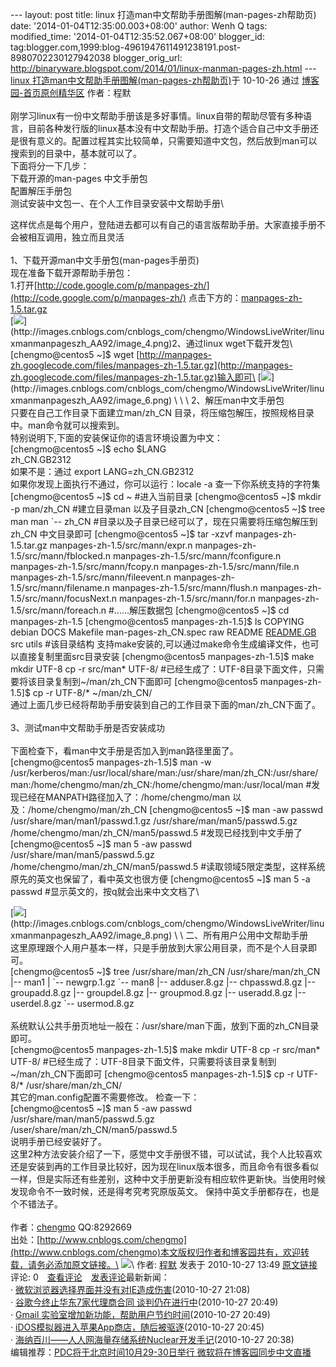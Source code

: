 --- layout: post title: linux
打造man中文帮助手册图解(man-pages-zh帮助页) date:
'2014-01-04T12:35:00.003+08:00' author: Wenh Q tags: modified\_time:
'2014-01-04T12:35:52.067+08:00' blogger\_id:
tag:blogger.com,1999:blog-4961947611491238191.post-8980702230127942038
blogger\_orig\_url:
http://binaryware.blogspot.com/2014/01/linux-manman-pages-zh.html ---
[linux
打造man中文帮助手册图解(man-pages-zh帮助页)](http://www.cnblogs.com/chengmo/archive/2010/10/27/1862553.html)于
10-10-26 通过 [博客园-首页原创精华区](http://www.cnblogs.com/)
作者：程默\
 \
刚学习linux有一份中文帮助手册该是多好事情。linux自带的帮助尽管有多种语言，目前各种发行版的linux基本没有中文帮助手册。打造个适合自己中文手册还是很有意义的。配置过程其实比较简单，只需要知道中文包，然后放到man可以搜索到的目录中，基本就可以了。\
下面将分一下几步：\
下载开源的man-pages 中文手册包 \
配置解压手册包 \
测试安装中文包一、在个人工作目录安装中文帮助手册\

这样优点是每个用户，登陆进去都可以有自己的语言版帮助手册。大家直接手册不会被相互调用，独立而且灵活\
 \
1、下载开源man中文手册包(man-pages手册页)\
现在准备下载开源帮助手册包：\
1.打开[http://code.google.com/p/manpages-zh/](http://code.google.com/p/manpages-zh/)
点击下方的：[manpages-zh-1.5.tar.gz](http://manpages-zh.googlecode.com/files/manpages-zh-1.5.tar.gz)
\
[![](https://images-blogger-opensocial.googleusercontent.com/gadgets/proxy?url=http%3A%2F%2Fimages.cnblogs.com%2Fcnblogs_com%2Fchengmo%2FWindowsLiveWriter%2Flinuxmanmanpageszh_AA92%2Fimage_thumb_1.png&container=blogger&gadget=a&rewriteMime=image%2F*)](http://images.cnblogs.com/cnblogs_com/chengmo/WindowsLiveWriter/linuxmanmanpageszh_AA92/image_4.png)2、通过linux
wget下载开发包\
[chengmo@centos5 \~]\$ wget
[http://manpages-zh.googlecode.com/files/manpages-zh-1.5.tar.gz](http://manpages-zh.googlecode.com/files/manpages-zh-1.5.tar.gz)输入即可\
[![](https://images-blogger-opensocial.googleusercontent.com/gadgets/proxy?url=http%3A%2F%2Fimages.cnblogs.com%2Fcnblogs_com%2Fchengmo%2FWindowsLiveWriter%2Flinuxmanmanpageszh_AA92%2Fimage_thumb_2.png&container=blogger&gadget=a&rewriteMime=image%2F*)](http://images.cnblogs.com/cnblogs_com/chengmo/WindowsLiveWriter/linuxmanmanpageszh_AA92/image_6.png)
\
 \
 \
2、解压man中文手册包\
只要在自己工作目录下面建立man/zh\_CN
目录，将压缩包解压，按照规格目录中。man命令就可以搜索到。\
特别说明下,下面的安装保证你的语言环境设置为中文：\
[chengmo@centos5 \~]\$ echo \$LANG\
zh\_CN.GB2312\
如果不是：通过 export LANG=zh\_CN.GB2312\
如果你发现上面执行不通过，你可以运行：locale -a
查一下你系统支持的字符集\
[chengmo@centos5 \~]\$ cd \~ \#进入当前目录 [chengmo@centos5 \~]\$ mkdir
-p man/zh\_CN \#建立目录man 以及子目录zh\_CN [chengmo@centos5 \~]\$ tree
man man \`-- zh\_CN
\#目录以及子目录已经可以了，现在只需要将压缩包解压到zh\_CN 中文目录即可
[chengmo@centos5 \~]\$ tar -xzvf manpages-zh-1.5.tar.gz
manpages-zh-1.5/src/mann/expr.n manpages-zh-1.5/src/mann/fblocked.n
manpages-zh-1.5/src/mann/fconfigure.n manpages-zh-1.5/src/mann/fcopy.n
manpages-zh-1.5/src/mann/file.n manpages-zh-1.5/src/mann/fileevent.n
manpages-zh-1.5/src/mann/filename.n manpages-zh-1.5/src/mann/flush.n
manpages-zh-1.5/src/mann/focusNext.n manpages-zh-1.5/src/mann/for.n
manpages-zh-1.5/src/mann/foreach.n \#......解压数据包 [chengmo@centos5
\~]\$ cd manpages-zh-1.5 [chengmo@centos5 manpages-zh-1.5]\$ ls COPYING
debian DOCS Makefile man-pages-zh\_CN.spec raw README
[README.GB](http://readme.gb/) src utils \#该目录结构
支持make安装的,可以通过make命令生成编译文件，也可以直接复制里面src目录安装
[chengmo@centos5 manpages-zh-1.5]\$ make mkdir UTF-8 cp -r src/man\*
UTF-8/
\#已经生成了：UTF-8目录下面文件，只需要将该目录复制到\~/man/zh\_CN下面即可
[chengmo@centos5 manpages-zh-1.5]\$ cp -r UTF-8/\* \~/man/zh\_CN/\
 通过上面几步已经将帮助手册安装到自己的工作目录下面的man/zh\_CN下面了。\
 \
3、测试man中文帮助手册是否安装成功\
 \
下面检查下，看man中文手册是否加入到man路径里面了。\
[chengmo@centos5 manpages-zh-1.5]\$ man -w
/usr/kerberos/man:/usr/local/share/man:/usr/share/man/zh\_CN:/usr/share/man:/home/chengmo/man/zh\_CN:/home/chengmo/man:/usr/local/man
\#发现已经在MANPATH路径加入了：/home/chengmo/man
以及：/home/chengmo/man/zh\_CN [chengmo@centos5 \~]\$ man -aw passwd
/usr/share/man/man1/passwd.1.gz /usr/share/man/man5/passwd.5.gz
/home/chengmo/man/zh\_CN/man5/passwd.5 \#发现已经找到中文手册了
[chengmo@centos5 \~]\$ man 5 -aw passwd /usr/share/man/man5/passwd.5.gz
/home/chengmo/man/zh\_CN/man5/passwd.5
\#读取领域5限定类型，这样系统原先的英文也保留了，看中英文也很方便
[chengmo@centos5 \~]\$ man 5 -a passwd
\#显示英文的，按q就会出来中文文档了\

[![](https://images-blogger-opensocial.googleusercontent.com/gadgets/proxy?url=http%3A%2F%2Fimages.cnblogs.com%2Fcnblogs_com%2Fchengmo%2FWindowsLiveWriter%2Flinuxmanmanpageszh_AA92%2Fimage_thumb_3.png&container=blogger&gadget=a&rewriteMime=image%2F*)](http://images.cnblogs.com/cnblogs_com/chengmo/WindowsLiveWriter/linuxmanmanpageszh_AA92/image_8.png)
\
 \
二、所有用户公用中文帮助手册\
这里原理跟个人用户基本一样，只是手册放到大家公用目录，而不是个人目录即可。\
[chengmo@centos5 \~]\$ tree /usr/share/man/zh\_CN /usr/share/man/zh\_CN
|-- man1 | \`-- newgrp.1.gz \`-- man8 |-- adduser.8.gz |-- chpasswd.8.gz
|-- groupadd.8.gz |-- groupdel.8.gz |-- groupmod.8.gz |-- useradd.8.gz
|-- userdel.8.gz \`-- usermod.8.gz\
 \
系统默认公共手册页地址一般在：/usr/share/man下面，放到下面的zh\_CN目录即可。\
[chengmo@centos5 manpages-zh-1.5]\$ make mkdir UTF-8 cp -r src/man\*
UTF-8/
\#已经生成了：UTF-8目录下面文件，只需要将该目录复制到\~/man/zh\_CN下面即可
[chengmo@centos5 manpages-zh-1.5]\$ cp -r UTF-8/\*
/usr/share/man/zh\_CN/\
 其它的man.config配置不需要修改。 检查一下：\
[chengmo@centos5 \~]\$ man 5 -aw passwd\
 /usr/share/man/man5/passwd.5.gz\
 /user/share/man/zh\_CN/man5/passwd.5\
 说明手册已经安装好了。\
这里2种方法安装介绍了一下，感觉中文手册很不错，可以试试，我个人比较喜欢还是安装到再的工作目录比较好，因为现在linux版本很多，而且命令有很多看似一样，但是实际还有些差别，这种中文手册更新没有相应软件更新快。当使用时候发现命令不一致时候，还是得考究考究原版英文。
保持中英文手册都存在，也是个不错法子。\
 \
作者：[chengmo](http://www.cnblogs.com/chengmo) QQ:8292669\
出处：[http://www.cnblogs.com/chengmo](http://www.cnblogs.com/chengmo)本文版权归作者和博客园共有，欢迎转载，请务必添加原文链接。\
![](https://images-blogger-opensocial.googleusercontent.com/gadgets/proxy?url=http%3A%2F%2Fwww.cnblogs.com%2Fchengmo%2Faggbug%2F1862553.html%3Ftype%3D1&container=blogger&gadget=a&rewriteMime=image%2F*)\
作者: [程默](http://www.cnblogs.com/chengmo/) 发表于 2010-10-27 13:49
[原文链接](http://www.cnblogs.com/chengmo/archive/2010/10/27/1862553.html)评论:
0　[查看评论](http://www.cnblogs.com/chengmo/archive/2010/10/27/1862553.html#pagedcomment)　[发表评论](http://www.cnblogs.com/chengmo/archive/2010/10/27/1862553.html#commentform)最新新闻：\
·
[微软浏览器选择界面并没有对IE造成伤害](http://news.cnblogs.com/n/78832/)(2010-10-27
21:08)\
· [谷歌今终止华东7家代理商合同
谈判仍在进行中](http://news.cnblogs.com/n/78831/)(2010-10-27 20:49)\
 · [Gmail
实验室增加新功能，帮助用户节约时间](http://news.cnblogs.com/n/78830/)(2010-10-27
20:49)\
·
[iDOS模拟器进入苹果App商店，随后被驱逐](http://news.cnblogs.com/n/78829/)(2010-10-27
20:45)\
 ·
[海纳百川——人人网海量存储系统Nuclear开发手记](http://news.cnblogs.com/n/78827/)(2010-10-27
20:38)\
编辑推荐：[PDC将于北京时间10月29-30日举行
微软将在博客园同步中文直播](http://news.cnblogs.com/n/78727/)
